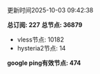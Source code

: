 更新时间2025-10-03 09:42:38

**总订阅: 227**
**总节点: 36879**
- vless节点: 10182
- hysteria2节点: 14

**google ping有效节点: 474**
